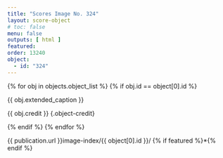 ```yaml
---
title: "Scores Image No. 324"
layout: score-object
# toc: false
menu: false
outputs: [ html ]
featured: 
order: 13240
object:
  - id: "324"
---
```


{% for obj in objects.object_list %}
{% if obj.id == object[0].id %}

{{ obj.extended_caption }}

{{ obj.credit }} {.object-credit}

{% endif %}
{% endfor %}

<div class="object-credit object-url is-print-only">

{{ publication.url }}image-index/{{ object[0].id }}/ {% if featured %}*{% endif %}

</div>
